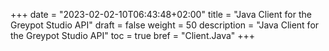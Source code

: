 +++
date = "2023-02-02-10T06:43:48+02:00"
title = "Java Client for the Greypot Studio API"
draft = false
weight = 50
description = "Java Client for the Greypot Studio API"
toc = true
bref = "Client.Java"
+++